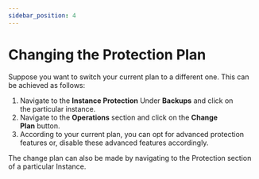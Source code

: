 ```yaml
---
sidebar_position: 4
---
```

# Changing the Protection Plan

Suppose you want to switch your current plan to a different one. This can be achieved as follows:

1. Navigate to the **Instance Protection** Under **Backups** and click on the particular instance.
2. Navigate to the **Operations** section and click on the **Change Plan** button.
3. According to your current plan, you can opt for advanced protection features or, disable these advanced features accordingly.

The change plan can also be made by navigating to the Protection section of a particular Instance.


